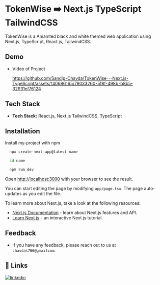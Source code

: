# TokenWise ➡️ Next.js TypeScript TailwindCSS

TokenWise is a Aniamted black and white themed web application using Next.js, TypeScript, React.js, TailwindCSS.


## Demo

- Video of Project

  https://github.com/Sandip-Chavda/TokenWise---Next.js-TypeScript/assets/140686165/79033260-5f8f-498b-b8b5-32931ef76124


## Tech Stack

 - **Tech Stack:** React.js, Next.js TailwindCSS, TypeScript


## Installation

Install my-project with npm

```bash
  npx create-next-app@latest name

  cd name

  npm run dev
```

Open [http://localhost:3000](http://localhost:3000) with your browser to see the result.

You can start editing the page by modifying `app/page.tsx`. The page auto-updates as you edit the file.

To learn more about Next.js, take a look at the following resources:

- [Next.js Documentation](https://nextjs.org/docs) - learn about Next.js features and API.
- [Learn Next.js](https://nextjs.org/learn) - an interactive Next.js tutorial.


## Feedback

- If you have any feedback, please reach out to us at `chavdas766@gmailcom`.


## 🔗 Links
[![linkedin](https://img.shields.io/badge/linkedin-0A66C2?style=for-the-badge&logo=linkedin&logoColor=white)](https://www.linkedin.com/in/sandip-chavda-86704a2aa/)


